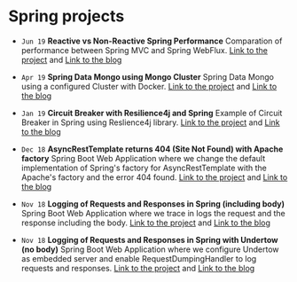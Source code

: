# Spring projects

* `Jun 19` **Reactive vs Non-Reactive Spring Performance** Comparation of performance between Spring MVC and Spring WebFlux. [Link to the project](https://github.com/frandorado/spring-projects/tree/master/spring-reactive-nonreactive) and [Link to the blog](https://frandorado.github.io/spring/2019/06/26/spring-reactive-vs-non-reactive-performance.html)
 
* `Apr 19` **Spring Data Mongo using Mongo Cluster** Spring Data Mongo using a configured Cluster with Docker. [Link to the project](https://github.com/frandorado/spring-projects/tree/master/spring-data-mongo-with-cluster) and [Link to the blog](https://frandorado.github.io/spring/2019/04/16/mongo-cluster-with-spring-data-mongo.html)

* `Jan 19` **Circuit Breaker with Resilience4j and Spring** Example of Circuit Breaker in Spring using Reslience4j library. [Link to the project](https://github.com/frandorado/spring-projects/tree/master/resilience4j-spring) and [Link to the blog](https://frandorado.github.io/spring/2019/01/04/circuitbreaker-resilience4j-spring.html)

* `Dec 18` **AsyncRestTemplate returns 404 (Site Not Found) with Apache factory** Spring Boot Web Application where we change the default implementation of Spring's factory for AsyncRestTemplate with the Apache's factory and the error 404 found. [Link to the project](https://github.com/frandorado/spring-projects/tree/master/async-rest-template-apache) and [Link to the blog](https://frandorado.github.io/spring/2018/12/17/asyncresttemplate-apache-404.html)

* `Nov 18` **Logging of Requests and Responses in Spring (including body)** Spring Boot Web Application where we trace in logs the request and the response including the body. [Link to the project](https://github.com/frandorado/spring-projects/tree/master/log-request-response-with-body) and [Link to the blog](https://frandorado.github.io/spring/2018/11/15/log-request-response-with-body-spring.html)

* `Nov 18` **Logging of Requests and Responses in Spring with Undertow (no body)** Spring Boot Web Application where we configure Undertow as embedded server and enable RequestDumpingHandler to log requests and responses. [Link to the project](https://github.com/frandorado/spring-projects/tree/master/log-request-response-undertow) and [Link to the blog](https://frandorado.github.io/spring/2018/11/04/log-request-response-with-undertow-spring.html)
